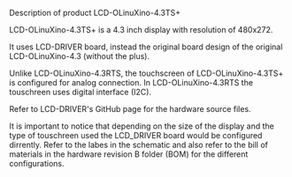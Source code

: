 Description of product LCD-OLinuXino-4.3TS+

LCD-OLinuXino-4.3TS+ is a 4.3 inch display with resolution of 480x272.

It uses LCD-DRIVER board, instead the original board design of the original 
LCD-OLinuXino-4.3 (without the plus).

Unlike LCD-OLinuXino-4.3RTS, the touchscreen of LCD-OLinuXino-4.3TS+ is configured for analog
connection. In LCD-OLinuXino-4.3RTS the touschreen uses digital interface (I2C).

Refer to LCD-DRIVER's GitHub page for the hardware source files.

It is important to notice that depending on the size of the display and the type of touschreen 
used the LCD_DRIVER board would be configured dirrently. Refer to the labes in the schematic 
and also refer to the bill of materials in the hardware revision B folder (BOM) for the 
different configurations.